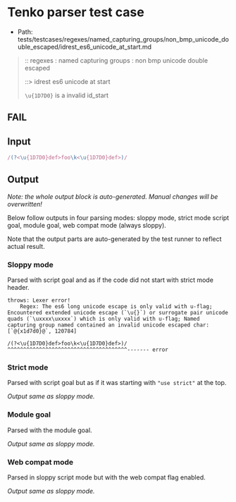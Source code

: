 # Tenko parser test case

- Path: tests/testcases/regexes/named_capturing_groups/non_bmp_unicode_double_escaped/idrest_es6_unicode_at_start.md

> :: regexes : named capturing groups : non bmp unicode double escaped
>
> ::> idrest es6 unicode at start
>
> `\u{1D7D0}` is a invalid id_start

## FAIL

## Input

`````js
/(?<\u{1D7D0}def>foo\k<\u{1D7D0}def>)/
`````

## Output

_Note: the whole output block is auto-generated. Manual changes will be overwritten!_

Below follow outputs in four parsing modes: sloppy mode, strict mode script goal, module goal, web compat mode (always sloppy).

Note that the output parts are auto-generated by the test runner to reflect actual result.

### Sloppy mode

Parsed with script goal and as if the code did not start with strict mode header.

`````
throws: Lexer error!
    Regex: The es6 long unicode escape is only valid with u-flag; Encountered extended unicode escape (`\u{}`) or surrogate pair unicode quads (`\uxxxx\uxxxx`) which is only valid with u-flag; Named capturing group named contained an invalid unicode escaped char: [`@{x1d7d0}@`, 120784]

/(?<\u{1D7D0}def>foo\k<\u{1D7D0}def>)/
^^^^^^^^^^^^^^^^^^^^^^^^^^^^^^^^^^^^^^------- error
`````

### Strict mode

Parsed with script goal but as if it was starting with `"use strict"` at the top.

_Output same as sloppy mode._

### Module goal

Parsed with the module goal.

_Output same as sloppy mode._

### Web compat mode

Parsed in sloppy script mode but with the web compat flag enabled.

_Output same as sloppy mode._

